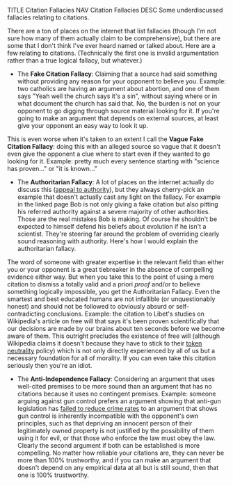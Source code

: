 TITLE Citation Fallacies
NAV Citation Fallacies
DESC Some underdiscussed fallacies relating to citations.

There are a ton of places on the internet that list fallacies (though I'm not sure how many of them actually claim to be comprehensive), but there are some that I don't think I've ever heard named or talked about. Here are a few relating to citations. (Technically the first one is invalid argumentation rather than a true logical fallacy, but whatever.)

* The **Fake Citation Fallacy**: Claiming that a source had said something without providing any reason for your opponent to believe you. Example: two catholics are having an argument about abortion, and one of them says "Yeah well the church says it's a sin", without saying where or in what document the church has said that. No, the burden is not on your opponent to go digging through source material looking for it. If you're going to make an argument that depends on external sources, at least give your opponent an easy way to look it up.

This is even worse when it's taken to an extent I call the **Vague Fake Citation Fallacy**: doing this with an alleged source so vague that it doesn't even give the opponent a clue where to start even if they wanted to go looking for it. Example: pretty much every sentence starting with "science has proven..." or "it is known..."

* The **Authoritarian Fallacy**: A lot of places on the internet actually do discuss this ([appeal to authority](https://yourlogicalfallacyis.com/appeal-to-authority)), but they always cherry-pick an example that doesn't actually cast any light on the fallacy. For example in the linked page Bob is not only giving a fake citation but also pitting his referred authority against a severe majority of other authorities. Those are the real mistakes Bob is making. Of course he shouldn't be expected to himself defend his beliefs about evolution if he isn't a scientist. They're steering far around the problem of overriding clearly sound reasoning with authority. Here's how I would explain the authoritarian fallacy.

The word of someone with greater expertise in the relevant field than either you or your opponent is a great tiebreaker in the absence of compelling evidence either way. But when you take this to the point of using a mere citation to dismiss a totally valid and a priori *proof* and/or to believe something logically impossible, you get the Authoritarian Fallacy. Even the smartest and best educated humans are not infallible (or unquestionably honest) and should not be followed to obviously absurd or self-contradicting conclusions. Example: the citation to Libet's studies on Wikipedia's article on free will that says it's been proven scientifically that our decisions are made by our brains about ten seconds before we become aware of them. This outright precludes the existence of free will (although Wikipedia claims it doesn't because they have to stick to their [token neutrality](/protagonism/wikipedia_bias) policy) which is not only directly experienced by all of us but a necessary foundation for all of morality. If you can even take this citation seriously then you're an idiot.

* The **Anti-Independence Fallacy**: Considering an argument that uses well-cited premises to be more sound than an argument that has no citations because it uses no contingent premises. Example: someone arguing against gun control prefers an argument showing that anti-gun legislation has [failed to reduce crime rates](/protagonism/leftist_economics) to an argument that shows gun control is inherently incompatible with the opponent's own principles, such as that depriving an innocent person of their legitimately owned property is not justified by the possibility of them using it for evil, or that those who enforce the law must obey the law. Clearly the second argument if both can be established is more compelling. No matter how reliable your citations are, they can never be more than 100% trustworthy, and if you can make an argument that doesn't depend on any empirical data at all but is still sound, then that one is 100% trustworthy.
